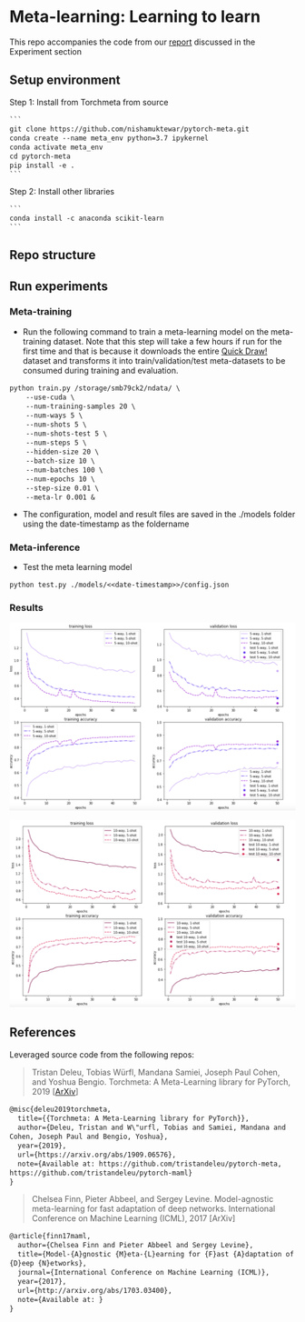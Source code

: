 # Meta-learning: Learning to learn

This repo accompanies the code from our [report](ff15.fastforwardlabs.com) discussed in the Experiment section

## Setup environment

Step 1: Install from Torchmeta from source

    ```
    git clone https://github.com/nishamuktewar/pytorch-meta.git
    conda create --name meta_env python=3.7 ipykernel
    conda activate meta_env
    cd pytorch-meta
    pip install -e .
    ```
Step 2: Install other libraries

    ```
    conda install -c anaconda scikit-learn
    ```

## Repo structure

## Run experiments

### Meta-training

- Run the following command to train a meta-learning model on the meta-training dataset. Note that this step will take a few hours if run for the first time and that is because it downloads the entire [Quick Draw!](https://quickdraw.withgoogle.com/data) dataset and transforms it into train/validation/test meta-datasets to be consumed during training and evaluation.

```
python train.py /storage/smb79ck2/ndata/ \
    --use-cuda \
    --num-training-samples 20 \
    --num-ways 5 \
    --num-shots 5 \
    --num-shots-test 5 \
    --num-steps 5 \
    --hidden-size 20 \
    --batch-size 10 \
    --num-batches 100 \
    --num-epochs 10 \
    --step-size 0.01 \
    --meta-lr 0.001 &
```
- The configuration, model and result files are saved in the ./models folder using the date-timestamp as the foldername


### Meta-inference

- Test the meta learning model
```
python test.py ./models/<<date-timestamp>>/config.json
```

### Results

![5-way, 1/5/10-shot results based on 100 random sampled images](figures/10.png)

![10-way, 1/5/10-shot results based on 100 random sampled images](figures/11.png)


## References

Leveraged source code from the following repos:

> Tristan Deleu, Tobias Würfl, Mandana Samiei, Joseph Paul Cohen, and Yoshua Bengio. Torchmeta: A Meta-Learning library for PyTorch, 2019 [[ArXiv](https://arxiv.org/abs/1909.06576)]

```
@misc{deleu2019torchmeta,
  title={{Torchmeta: A Meta-Learning library for PyTorch}},
  author={Deleu, Tristan and W\"urfl, Tobias and Samiei, Mandana and Cohen, Joseph Paul and Bengio, Yoshua},
  year={2019},
  url={https://arxiv.org/abs/1909.06576},
  note={Available at: https://github.com/tristandeleu/pytorch-meta, https://github.com/tristandeleu/pytorch-maml}
}
```

> Chelsea Finn, Pieter Abbeel, and Sergey Levine. Model-agnostic meta-learning for fast adaptation of deep networks. International Conference on Machine Learning (ICML), 2017 [ArXiv]

```
@article{finn17maml,
  author={Chelsea Finn and Pieter Abbeel and Sergey Levine},
  title={Model-{A}gnostic {M}eta-{L}earning for {F}ast {A}daptation of {D}eep {N}etworks},
  journal={International Conference on Machine Learning (ICML)},
  year={2017},
  url={http://arxiv.org/abs/1703.03400},
  note={Available at: }
}
```